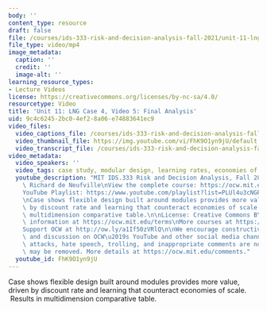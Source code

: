 ```yaml
---
body: ''
content_type: resource
draft: false
file: /courses/ids-333-risk-and-decision-analysis-fall-2021/unit-11-lng-case-video-5_360p_16_9.mp4
file_type: video/mp4
image_metadata:
  caption: ''
  credit: ''
  image-alt: ''
learning_resource_types:
- Lecture Videos
license: https://creativecommons.org/licenses/by-nc-sa/4.0/
resourcetype: Video
title: 'Unit 11: LNG Case 4, Video 5: Final Analysis'
uid: 9c4c6245-2bc0-4ef2-8a06-e74883641ec9
video_files:
  video_captions_file: /courses/ids-333-risk-and-decision-analysis-fall-2021/17DMW1EqGlBnEJS6Pz1r9ILZWC1m95cjO_transcript.webvtt
  video_thumbnail_file: https://img.youtube.com/vi/FhK9O1yn9jU/default.jpg
  video_transcript_file: /courses/ids-333-risk-and-decision-analysis-fall-2021/17DMW1EqGlBnEJS6Pz1r9ILZWC1m95cjO_transcript.pdf
video_metadata:
  video_speakers: ''
  video_tags: case study, modular design, learning rates, economies of scale, flexibility
  youtube_description: "MIT IDS.333 Risk and Decision Analysis, Fall 2021\nInstructor:\
    \ Richard de Neufville\nView the complete course: https://ocw.mit.edu/courses/ids-333-risk-and-decision-analysis-fall-2021/\n\
    YouTube Playlist: https://www.youtube.com/playlist?list=PLUl4u3cNGP62jwhTqp8_1kwrkDkxZhpQC\n\
    \nCase shows flexible design built around modules provides more value, driven\
    \ by discount rate and learning that counteract economies of scale.  Results in\
    \ multidimension comparative table.\n\nLicense: Creative Commons BY-NC-SA\nMore\
    \ information at https://ocw.mit.edu/terms\nMore courses at https://ocw.mit.edu\n\
    Support OCW at http://ow.ly/a1If50zVRlQ\n\nWe encourage constructive comments\
    \ and discussion on OCW\u2019s YouTube and other social media channels. Personal\
    \ attacks, hate speech, trolling, and inappropriate comments are not allowed and\
    \ may be removed. More details at https://ocw.mit.edu/comments."
  youtube_id: FhK9O1yn9jU
---
```

Case shows flexible design built around modules provides more value, driven by discount rate and learning that counteract economies of scale.  Results in multidimension comparative table.